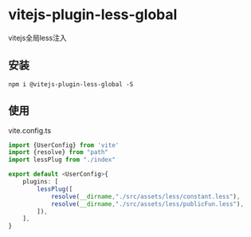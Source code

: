 # vitejs-plugin-less-global

vitejs全局less注入

## 安装

```
npm i @vitejs-plugin-less-global -S
```

## 使用

vite.config.ts

```typescript
import {UserConfig} from 'vite'
import {resolve} from "path"
import lessPlug from "./index"

export default <UserConfig>{
    plugins: [
        lessPlug([
            resolve(__dirname,"./src/assets/less/constant.less"),
            resolve(__dirname,"./src/assets/less/publicFun.less"),
        ]),
    ],
}
```
